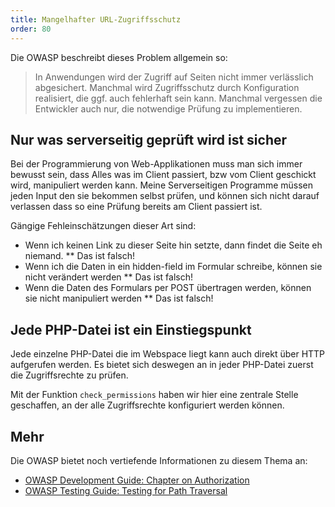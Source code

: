 ```yaml
---
title: Mangelhafter URL-Zugriffsschutz
order: 80
---
```


Die OWASP beschreibt dieses Problem allgemein so:

> In Anwendungen wird der Zugriff auf Seiten nicht immer verlässlich abgesichert. Manchmal wird Zugriffsschutz durch Konfiguration realisiert, die ggf. auch fehlerhaft sein kann. Manchmal vergessen die Entwickler auch nur, die notwendige Prüfung zu implementieren.

## Nur was serverseitig geprüft wird ist sicher

Bei der Programmierung von Web-Applikationen muss man sich immer bewusst sein,
dass Alles was im Client passiert, bzw vom Client geschickt wird, manipuliert werden kann.
Meine Serverseitigen Programme müssen jeden Input den sie bekommen selbst prüfen, und können
sich nicht darauf verlassen dass so eine Prüfung bereits am Client passiert ist.

Gängige Fehleinschätzungen dieser Art sind:

* Wenn ich keinen Link zu dieser Seite hin setzte, dann findet die Seite eh niemand.
** Das ist falsch! 
* Wenn ich die Daten in ein hidden-field im Formular schreibe, können sie nicht verändert werden
** Das ist falsch! 
* Wenn die Daten des Formulars per POST übertragen werden, können sie nicht manipuliert werden
** Das ist falsch!

## Jede PHP-Datei ist ein Einstiegspunkt

Jede einzelne PHP-Datei die im Webspace liegt kann auch direkt
über HTTP aufgerufen werden. Es bietet sich deswegen an in jeder
PHP-Datei zuerst die Zugriffsrechte zu prüfen.

<php caption="Prüfung der Zugriffsrechte am Anfang jeder PHP-Datei">
<?php
  include "functions.php";
  check_permissions();
  // .... 
</php>

Mit der Funktion `check_permissions` haben wir hier eine zentrale
Stelle geschaffen, an der alle Zugriffsrechte konfiguriert werden können.

## Mehr

Die OWASP bietet noch vertiefende Informationen zu diesem Thema an:

* [OWASP Development Guide: Chapter on Authorization](http://www.owasp.org/index.php/Guide_to_Authorization)
* [OWASP Testing Guide: Testing for Path Traversal](http://www.owasp.org/index.php/Testing_for_Path_Traversal)


